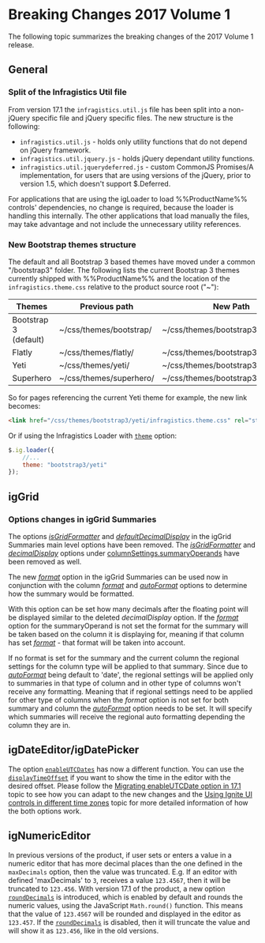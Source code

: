 ﻿<!--
|metadata|
{
    "fileName": "breaking-changes-2017-volume-1",
    "controlName": "",
    "tags": ["Breaking Changes","Known Issues"]
}
|metadata|
-->

# Breaking Changes 2017 Volume 1

The following topic summarizes the breaking changes of the 2017 Volume 1 release.

## General

### Split of the Infragistics Util file

From version 17.1 the `infragistics.util.js` file has been split into a non-jQuery specific file and jQuery specific files. The new structure is the following:

-   `infragistics.util.js` - holds only utility functions that do not depend on jQuery framework.
-   `infragistics.util.jquery.js` - holds jQuery dependant utility functions.
-   `infragistics.util.jquerydeferred.js` - custom CommonJS Promises/A implementation, for users that are using versions of the jQuery, prior to version 1.5, which doesn't support $.Deferred.

For applications that are using the igLoader to load %%ProductName%% controls' dependencies, no change is required, because the loader is handling this internally. The other applications that load manually the files, may take advantage and not include the unnecessary utility references.

### New Bootstrap themes structure

The default and all Bootstrap 3 based themes have moved under a common "/bootstrap3" folder. The following lists the current Bootstrap 3 themes currently shipped with %%ProductName%% and the location of the `infragistics.theme.css` relative to the product source root ("~"):


Themes | Previous path | New Path
-------|---------------|---------
Bootstrap 3 (default) |  ~/css/themes/bootstrap/ | ~/css/themes/bootstrap3/
Flatly | ~/css/themes/flatly/ | ~/css/themes/bootstrap3/flatly/
Yeti | ~/css/themes/yeti/ | ~/css/themes/bootstrap3/yeti/
Superhero | ~/css/themes/superhero/ | ~/css/themes/bootstrap3/superhero/

So for pages referencing the current Yeti theme for example, the new link becomes:
```html
<link href="/css/themes/bootstrap3/yeti/infragistics.theme.css" rel="stylesheet" type="text/css" />
```
Or if using the Infragistics Loader with [`theme`](%%jQueryApiUrl%%/ig.loaderClass#options:settings.theme) option:

```js
$.ig.loader({
    //...
    theme: "bootstrap3/yeti"
});
```

## igGrid

### Options changes in igGrid Summaries
The options [*isGridFormatter*](http://www.igniteui.com/help/api/2016.2/ui.iggridsummaries#options:isGridFormatter) and [*defaultDecimalDisplay*](http://www.igniteui.com/help/api/2016.2/ui.iggridsummaries#options:defaultDecimalDisplay) in the igGrid Summaries main level options have been removed.
The [*isGridFormatter*](http://www.igniteui.com/help/api/2016.2/ui.iggridsummaries#options:columnSettings.summaryOperands.isGridFormatter) and [*decimalDisplay*](http://www.igniteui.com/help/api/2016.2/ui.iggridsummaries#options:columnSettings.summaryOperands.decimalDisplay) options under [columnSettings.summaryOperands](http://www.igniteui.com/help/api/2016.2/ui.iggridsummaries#options:columnSettings.summaryOperands) have been removed as well.

The new [*format*](%%jQueryApiUrl%%/ui.iggridsummaries#options:columnSettings.summaryOperands.format) option in the igGrid Summaries can be used now in conjunction with the column [*format*](%%jQueryApiUrl%%/ui.iggrid#options:columns.format) and [*autoFormat*](%%jQueryApiUrl%%/ui.iggrid#options:autoFormat) options to determine how the summary would be formatted.

With this option can be set how many decimals after the floating point will be displayed similar to the deleted *decimalDisplay* option. If the [*format*](%%jQueryApiUrl%%/ui.iggridsummaries#options:columnSettings.summaryOperands.format) option for the summaryOperand is not set the format for the summary will be taken based on the column it is displaying for, meaning if that column has set [*format*](%%jQueryApiUrl%%/ui.iggrid#options:columns.format) - that format will be taken into account.

If no format is set for the summary and the current column the regional settings for the column type will be applied to that summary. Since due to [*autoFormat*](%%jQueryApiUrl%%/ui.iggrid#options:autoFormat) being default to 'date', the regional settings will be applied only to summaries in that type of column and in other type of columns won't receive any formatting. Meaning that if regional settings need to be applied for other type of columns when the *format* option is not set for both summary and column the [*autoFormat*](%%jQueryApiUrl%%/ui.iggrid#options:autoFormat) option needs to be set. It will specify which summaries will receive the regional auto formatting depending the column they are in.

## igDateEditor/igDatePicker

The option [`enableUTCDates`](%%jQueryApiUrl%%/ui.igdateeditor#options:enableUTCDates) has now a different function. You can use the [`displayTimeOffset`](%%jQueryApiUrl%%/ui.igdateeditor#options:displayTimeOffset) if you want to show the time in the editor with the desired offset. Please follow the [Migrating enableUTCDate option in 17.1](Migrating-enableUTCDates-option-in-17-1.html) topic to see how you can adapt to the new changes and the [Using Ignite UI controls in different time zones](Using-IgniteUI-controls-in-different-time-zones.html) topic for more detailed information of how the both options work.

## igNumericEditor

In previous versions of the product, if user sets or enters a value in a numeric editor that has more decimal places than the one defined in the `maxDecimals` option, then the value was truncated. E.g. If an editor with defined 'maxDecimals' to `3`, receives a value `123.4567`, then it will be truncated to `123.456`. With version 17.1 of the product, a new option [`roundDecimals`](ui.ignumericeditor#options:roundDecimals) is introduced, which is enabled by default and rounds the numeric values, using the JavaScript `Math.round()` function. This means that the value of `123.4567` will be rounded and displayed in the editor as `123.457`. If the [`roundDecimals`](ui.ignumericeditor#options:roundDecimals) is disabled, then it will truncate the value and will show it as `123.456`, like in the old versions.